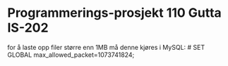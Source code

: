# Programmerings-prosjekt 110 Gutta IS-202

for å laste opp filer større enn 1MB må denne kjøres i MySQL: # SET GLOBAL max_allowed_packet=1073741824; 
